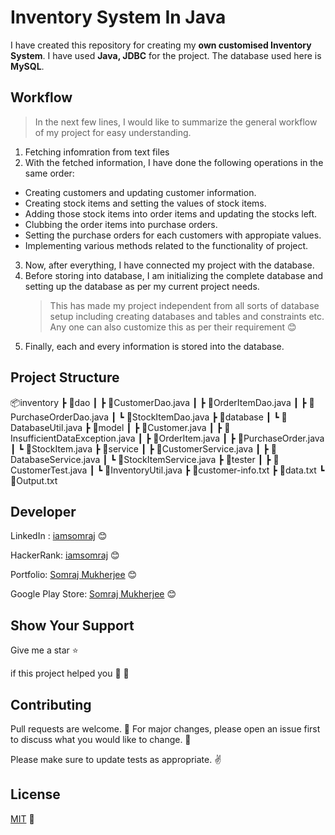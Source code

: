 # Inventory System In Java

I have created this repository for creating my **own customised Inventory System**. I have used **Java, JDBC** for the project. The database used here is **MySQL**.

## Workflow

> In the next few lines, I would like to summarize the general workflow of my project for easy understanding.

1. Fetching infomration from text files
2. With the fetched information, I have done the following operations in the same order:

- Creating customers and updating customer information.
- Creating stock items and setting the values of stock items.
- Adding those stock items into order items and updating the stocks left.
- Clubbing the order items into purchase orders.
- Setting the purchase orders for each customers with appropiate values.
- Implementing various methods related to the functionality of project.

3. Now, after everything, I have connected my project with the database.
4. Before storing into database, I am initializing the complete database and setting up the database as per my current project needs.
   > This has made my project independent from all sorts of database setup including creating databases and tables and constraints etc. Any one can also customize this as per their requirement 😊
5. Finally, each and every information is stored into the database.

## Project Structure

📦inventory
┣ 📂dao
┃ ┣ 📜CustomerDao.java
┃ ┣ 📜OrderItemDao.java
┃ ┣ 📜PurchaseOrderDao.java
┃ ┗ 📜StockItemDao.java
┣ 📂database
┃ ┗ 📜DatabaseUtil.java
┣ 📂model
┃ ┣ 📜Customer.java
┃ ┣ 📜InsufficientDataException.java
┃ ┣ 📜OrderItem.java
┃ ┣ 📜PurchaseOrder.java
┃ ┗ 📜StockItem.java
┣ 📂service
┃ ┣ 📜CustomerService.java
┃ ┣ 📜DatabaseService.java
┃ ┗ 📜StockItemService.java
┣ 📂tester
┃ ┣ 📜CustomerTest.java
┃ ┗ 📜InventoryUtil.java
┣ 📜customer-info.txt
┣ 📜data.txt
┗ 📜Output.txt

## Developer

LinkedIn : [iamsomraj](https://www.linkedin.com/in/iamsomraj/) 😊

HackerRank: [iamsomraj](https://www.hackerrank.com/iamsomraj?hr_r=1) 😊

Portfolio: [Somraj Mukherjee](https://iamsomraj.github.io/) 😊

Google Play Store: [Somraj Mukherjee](https://play.google.com/store/apps/developer?id=Somraj+Mukherjee) 😊

## Show Your Support

Give me a star ⭐

if this project helped you 👦 👧

## Contributing

Pull requests are welcome. 🤝 For major changes, please open an issue first to discuss what you would like to change. 🙏

Please make sure to update tests as appropriate. ✌

## License

[MIT](https://choosealicense.com/licenses/mit/) 📰
